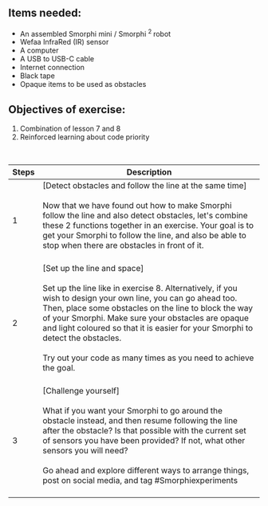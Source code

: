 ## Items needed:
* An assembled Smorphi mini / Smorphi <sup>2 </sup> robot
* Wefaa InfraRed (IR) sensor
* A computer
* A USB to USB-C cable
* Internet connection
* Black tape
* Opaque items to be used as obstacles
## Objectives of exercise:
1. Combination of lesson 7 and 8
2. Reinforced learning about code priority

<br />

Steps | Description
-- | --
1 | [Detect obstacles and follow the line at the same time]<br /><br />Now that we have found out how to make Smorphi follow the line and also detect obstacles, let's combine these 2 functions together in an exercise. Your goal is to get your Smorphi to follow the line, and also be able to stop when there are obstacles in front of it.<br /><br />
2 | [Set up the line and space]<br /><br />Set up the line like in exercise 8. Alternatively, if you wish to design your own line, you can go ahead too. Then, place some obstacles on the line to block the way of your Smorphi. Make sure your obstacles are opaque and light coloured so that it is easier for your Smorphi to detect the obstacles.<br /><br />Try out your code as many times as you need to achieve the goal.<br /><br />
3 | [Challenge yourself]<br /><br />What if you want your Smorphi to go around the obstacle instead, and then resume following the line after the obstacle? Is that possible with the current set of sensors you have been provided? If not, what other sensors you will need?<br /><br />Go ahead and explore different ways to arrange things, post on social media, and tag #Smorphiexperiments<br /><br />
